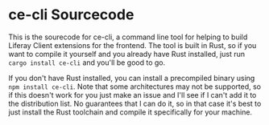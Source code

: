 # ce-cli Sourcecode

This is the sourecode for ce-cli, a command line tool for helping to build Liferay Client extensions for the frontend.
The tool is built in Rust, so if you want to compile it yourself and you already have Rust installed, just run
`cargo install ce-cli` and you'll be good to go.

If you don't have Rust installed, you can install a precompiled binary using `npm install ce-cli`.
Note that some architectures may not be supported, so if this doesn't work for you just make an issue
and I'll see if I can't add it to the distribution list. No guarantees that I can do it, so in that case
it's best to just install the Rust toolchain and compile it specifically for your machine.
